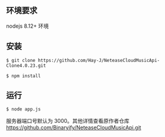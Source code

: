 ## 环境要求

nodejs 8.12+ 环境

## 安装

```shell
$ git clone https://github.com/Hay-J/NeteaseCloudMusicApi-Clone4.0.23.git

$ npm install
```

## 运行

```
$ node app.js
```

服务器端口号默认为 3000。其他详情查看原作者仓库 https://github.com/Binaryify/NeteaseCloudMusicApi.git

